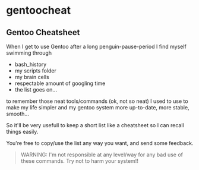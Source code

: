 gentoocheat
===========

Gentoo Cheatsheet  
-----------------

When I get to use Gentoo after a long penguin-pause-period I find myself swimming through 
  * bash_history
  * my scripts folder
  * my brain cells
  * respectable amount of googling time
  * the list goes on...

to remember those neat tools/commands (ok, not so neat) I used to use to make my life simpler and my gentoo system more up-to-date, more stable, smooth...

So it'll be very usefull to keep a short list like a cheatsheet so I can recall things easily.

You're free to copy/use the list any way you want, and send some feedback. 

> WARNING: I'm not responsible at any level/way for any bad use of these commands. 
> Try not to harm your system!!



